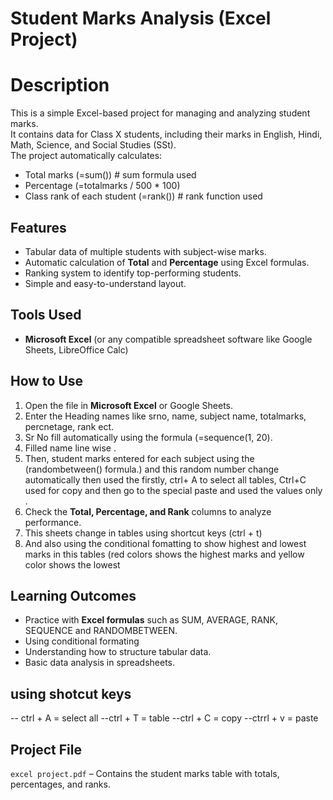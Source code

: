 
# Student Marks Analysis (Excel Project)
# Description
This is a simple Excel-based project for managing and analyzing student marks.  
It contains data for Class X students, including their marks in English, Hindi, Math, Science, and Social Studies (SSt).  
The project automatically calculates:
- Total marks (=sum()) # sum formula used
- Percentage (=totalmarks / 500 * 100) 
- Class rank of each student (=rank()) # rank function used

## Features
- Tabular data of multiple students with subject-wise marks.
- Automatic calculation of **Total** and **Percentage** using Excel formulas.
- Ranking system to identify top-performing students.
- Simple and easy-to-understand layout.

## Tools Used
- **Microsoft Excel** (or any compatible spreadsheet software like Google Sheets, LibreOffice Calc)

##  How to Use
1. Open the file in **Microsoft Excel** or Google Sheets.
2. Enter the Heading names like srno, name, subject name, totalmarks, percnetage, rank ect.
3. Sr No fill automatically using the formula (=sequence(1, 20).
4. Filled name line wise .
5. Then, student marks entered for each subject using the (randombetween() formula.) and this random number change automatically then used the firstly, ctrl+ A to select all tables, Ctrl+C used for copy and then go to the special paste and used the values only .
7. Check the **Total, Percentage, and Rank** columns to analyze performance.
8. This sheets change in tables using shortcut keys (ctrl + t)
9. And also using the conditional fomatting to show highest and lowest marks in this tables (red colors shows the highest marks and yellow color shows the lowest 

## Learning Outcomes
- Practice with **Excel formulas** such as SUM, AVERAGE, RANK, SEQUENCE and RANDOMBETWEEN.
- Using conditional formating
- Understanding how to structure tabular data.
- Basic data analysis in spreadsheets.

## using shotcut keys
-- ctrl + A = select all
--ctrl + T = table
--ctrl + C = copy
--ctrrl + v = paste

## Project File
 `excel project.pdf` – Contains the student marks table with totals, percentages, and ranks.

